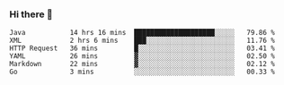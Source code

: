 ### Hi there 👋

<!--
**urzz/urzz** is a ✨ _special_ ✨ repository because its `README.md` (this file) appears on your GitHub profile.

Here are some ideas to get you started:

- 🔭 I’m currently working on ...
- 🌱 I’m currently learning ...
- 👯 I’m looking to collaborate on ...
- 🤔 I’m looking for help with ...
- 💬 Ask me about ...
- 📫 How to reach me: ...
- 😄 Pronouns: ...
- ⚡ Fun fact: ...
-->

<!--START_SECTION:waka-->

```text
Java           14 hrs 16 mins  ████████████████████░░░░░   79.86 %
XML            2 hrs 6 mins    ███░░░░░░░░░░░░░░░░░░░░░░   11.76 %
HTTP Request   36 mins         █░░░░░░░░░░░░░░░░░░░░░░░░   03.41 %
YAML           26 mins         ▓░░░░░░░░░░░░░░░░░░░░░░░░   02.50 %
Markdown       22 mins         ▓░░░░░░░░░░░░░░░░░░░░░░░░   02.12 %
Go             3 mins          ░░░░░░░░░░░░░░░░░░░░░░░░░   00.33 %
```

<!--END_SECTION:waka-->
